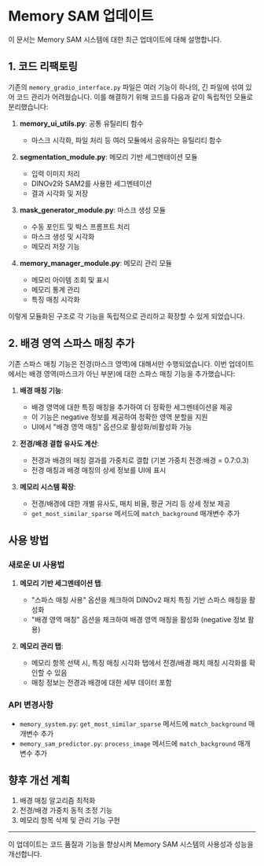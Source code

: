 # Memory SAM 업데이트

이 문서는 Memory SAM 시스템에 대한 최근 업데이트에 대해 설명합니다.

## 1. 코드 리팩토링

기존의 `memory_gradio_interface.py` 파일은 여러 기능이 하나의, 긴 파일에 섞여 있어 코드 관리가 어려웠습니다. 이를 해결하기 위해 코드를 다음과 같이 독립적인 모듈로 분리했습니다:

1. **memory_ui_utils.py**: 공통 유틸리티 함수
   - 마스크 시각화, 파일 처리 등 여러 모듈에서 공유하는 유틸리티 함수

2. **segmentation_module.py**: 메모리 기반 세그멘테이션 모듈
   - 입력 이미지 처리
   - DINOv2와 SAM2를 사용한 세그멘테이션
   - 결과 시각화 및 저장

3. **mask_generator_module.py**: 마스크 생성 모듈
   - 수동 포인트 및 박스 프롬프트 처리
   - 마스크 생성 및 시각화
   - 메모리 저장 기능

4. **memory_manager_module.py**: 메모리 관리 모듈
   - 메모리 아이템 조회 및 표시
   - 메모리 통계 관리
   - 특징 매칭 시각화

이렇게 모듈화된 구조로 각 기능을 독립적으로 관리하고 확장할 수 있게 되었습니다.

## 2. 배경 영역 스파스 매칭 추가

기존 스파스 매칭 기능은 전경(마스크 영역)에 대해서만 수행되었습니다. 이번 업데이트에서는 배경 영역(마스크가 아닌 부분)에 대한 스파스 매칭 기능을 추가했습니다:

1. **배경 매칭 기능**:
   - 배경 영역에 대한 특징 매칭을 추가하여 더 정확한 세그멘테이션을 제공
   - 이 기능은 negative 정보를 제공하여 정확한 영역 분할을 지원
   - UI에서 "배경 영역 매칭" 옵션으로 활성화/비활성화 가능

2. **전경/배경 결합 유사도 계산**:
   - 전경과 배경의 매칭 결과를 가중치로 결합 (기본 가중치 전경:배경 = 0.7:0.3)
   - 전경 매칭과 배경 매칭의 상세 정보를 UI에 표시

3. **메모리 시스템 확장**:
   - 전경/배경에 대한 개별 유사도, 매치 비율, 평균 거리 등 상세 정보 제공
   - `get_most_similar_sparse` 메서드에 `match_background` 매개변수 추가

## 사용 방법

### 새로운 UI 사용법

1. **메모리 기반 세그멘테이션 탭**:
   - "스파스 매칭 사용" 옵션을 체크하여 DINOv2 패치 특징 기반 스파스 매칭을 활성화
   - "배경 영역 매칭" 옵션을 체크하여 배경 영역 매칭을 활성화 (negative 정보 활용)

2. **메모리 관리 탭**:
   - 메모리 항목 선택 시, 특징 매칭 시각화 탭에서 전경/배경 패치 매칭 시각화를 확인할 수 있음
   - 매칭 정보는 전경과 배경에 대한 세부 데이터 포함

### API 변경사항

- `memory_system.py`: `get_most_similar_sparse` 메서드에 `match_background` 매개변수 추가
- `memory_sam_predictor.py`: `process_image` 메서드에 `match_background` 매개변수 추가

## 향후 개선 계획

1. 배경 매칭 알고리즘 최적화
2. 전경/배경 가중치 동적 조정 기능
3. 메모리 항목 삭제 및 관리 기능 구현

---

이 업데이트는 코드 품질과 기능을 향상시켜 Memory SAM 시스템의 사용성과 성능을 개선합니다.